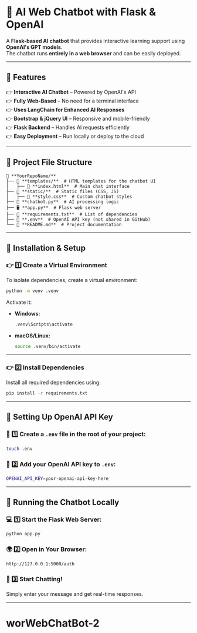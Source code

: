 # 📌 AI Web Chatbot with Flask & OpenAI

A **Flask-based AI chatbot** that provides interactive learning support using **OpenAI's GPT models**.  
The chatbot runs **entirely in a web browser** and can be easily deployed.

---

## 🚀 Features

👉 **Interactive AI Chatbot** – Powered by OpenAI's API  
👉 **Fully Web-Based** – No need for a terminal interface  
👉 **Uses LangChain for Enhanced AI Responses**  
👉 **Bootstrap & jQuery UI** – Responsive and mobile-friendly  
👉 **Flask Backend** – Handles AI requests efficiently  
👉 **Easy Deployment** – Run locally or deploy to the cloud  

---

## 📌 Project File Structure

```
📂 **YourRepoName/**  
├── 📁 **templates/**  # HTML templates for the chatbot UI  
│   ├── 📄 **index.html**  # Main chat interface  
├── 📁 **static/**  # Static files (CSS, JS)  
│   ├── 🎨 **style.css**  # Custom chatbot styles  
├── 📝 **chatbot.py**  # AI processing logic  
├── 🖥 **app.py**  # Flask web server  
├── 📄 **requirements.txt**  # List of dependencies  
├── 🔑 **.env**  # OpenAI API key (not shared in GitHub)  
└── 📖 **README.md**  # Project documentation  
```

---

## 📌 Installation & Setup

### 👉 1️⃣ Create a Virtual Environment
To isolate dependencies, create a virtual environment:

```sh
python -m venv .venv
```

Activate it:

- **Windows:**
  ```sh
  .venv\Scripts\activate
  ```
- **macOS/Linux:**
  ```sh
  source .venv/bin/activate
  ```

---

### 👉 2️⃣ Install Dependencies
Install all required dependencies using:

```sh
pip install -r requirements.txt
```

---

## 📌 Setting Up OpenAI API Key

### 🔧 1️⃣ Create a `.env` file in the root of your project:
```sh
touch .env
```

### 🔐 2️⃣ Add your **OpenAI API key** to `.env`:
```sh
OPENAI_API_KEY=your-openai-api-key-here
```

---

## 🎯 Running the Chatbot Locally

### 💻 1️⃣ Start the Flask Web Server:
```sh
python app.py
```

### 🌍 2️⃣ Open in Your Browser:
```
http://127.0.0.1:5000/auth
```

### 💬 3️⃣ Start Chatting!  
Simply enter your message and get real-time responses.

---


# worWebChatBot-2
